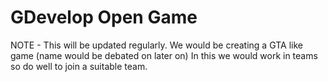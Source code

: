 # GDevelop Open Game  

NOTE - This will be updated regularly. 
We would be creating a GTA like game (name would be debated on later on) 
In this we would work in teams so do well to join a suitable team. 

